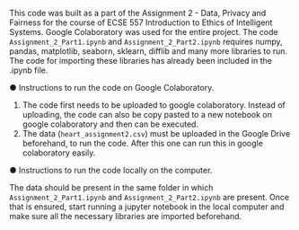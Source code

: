 This code was built as a part of the Assignment 2 - Data, Privacy and Fairness for the course of ECSE 557 Introduction to Ethics of Intelligent Systems.
Google Colaboratory was used for the entire project. The code `Assignment_2_Part1.ipynb` and `Assignment_2_Part2.ipynb` requires numpy, pandas, matplotlib, seaborn, sklearn, difflib and many more libraries to run. The code for importing these libraries has already been included in the .ipynb file.  

● Instructions to run the code on Google Colaboratory. 

1. The code first needs to be uploaded to google colaboratory. Instead of uploading, the code can also be copy pasted to a new notebook on google colaboratory and then can be executed.
2. The data (`heart_assignment2.csv`) must be uploaded in the Google Drive beforehand, to run the code. After this one can run this in google colaboratory easily.  

● Instructions to run the code locally on the computer. 

The data should be present in the same folder in which `Assignment_2_Part1.ipynb` and `Assignment_2_Part2.ipynb` are present. Once that is ensured, start running a jupyter notebook in the local computer and make sure all the necessary libraries are imported beforehand.
